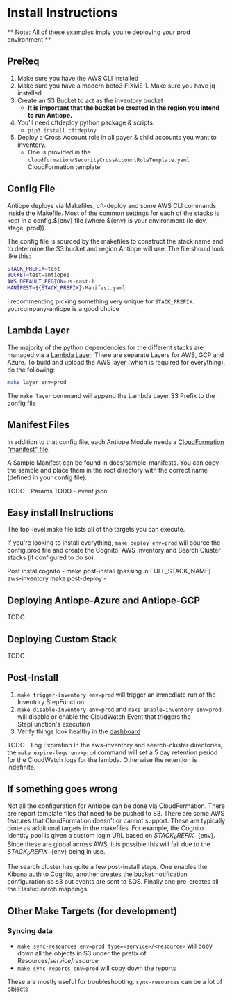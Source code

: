 # Install Instructions

** Note: All of these examples imply you're deploying your prod environment **

## PreReq

1. Make sure you have the AWS CLI installed
1. Make sure you have a modern boto3
FIXME 1. Make sure you have jq installed.
1. Create an S3 Bucket to act as the inventory bucket
    * **It is important that the bucket be created in the region you intend to run Antiope.**
1. You'll need cftdeploy python package & scripts:
    * ```pip3 install cftdeploy```
1. Deploy a Cross Account role in all payer & child accounts you want to inventory.
    * One is provided in the `cloudformation/SecurityCrossAccountRoleTemplate.yaml` CloudFormation template

## Config File
Antiope deploys via Makefiles, cft-deploy and some AWS CLI commands inside the Makefile. Most of the common settings for each of the stacks is kept in a config.${env} file (where ${env} is your environment (ie dev, stage, prod)).

The config file is sourced by the makefiles to construct the stack name and to determine the S3 bucket and region Antiope will use. The file should look like this:
```bash
STACK_PREFIX=test
BUCKET=test-antiope1
AWS_DEFAULT_REGION=us-east-1
MANIFEST=${STACK_PREFIX}-Manifest.yaml
```
I recommending picking something very unique for `STACK_PREFIX`. yourcompany-antiope is a good choice

## Lambda Layer
The majority of the python dependencies for the different stacks are managed via a [Lambda Layer](https://docs.aws.amazon.com/lambda/latest/dg/configuration-layers.html). There are separate Layers for AWS, GCP and Azure. To build and upload the AWS layer (which is required for everything), do the following:
```bash
make layer env=prod
```
The `make layer` command will append the Lambda Layer S3 Prefix to the config file


## Manifest Files
In addition to that config file, each Antiope Module needs a [CloudFormation "manifest" file](https://github.com/jchrisfarris/cft-deploy#user-content-manifest-files).

A Sample Manifest can be found in docs/sample-manifests. You can copy the sample and place them in the root directory with the correct name (defined in your config file).

TODO - Params
TODO - event json

## Easy install Instructions
The top-level make file lists all of the targets you can execute.

If you're looking to install everything, `make deploy env=prod` will source the config.prod file and create the Cognito, AWS Inventory and Search Cluster stacks (if configured to do so).

Post instal
cognito - make post-install (passing in FULL_STACK_NAME)
aws-inventory make post-deploy -


## Deploying Antiope-Azure and Antiope-GCP

TODO

## Deploying Custom Stack

TODO


## Post-Install

1. `make trigger-inventory env=prod` will trigger an immediate run of the Inventory StepFunction
2. `make disable-inventory env=prod` and `make enable-inventory env=prod` will disable or enable the CloudWatch Event that triggers the StepFunction's execution
3. Verify things look healthy in the [dashboard](https://console.aws.amazon.com/cloudwatch/home?region=us-east-1#dashboards:name=antiope-prod)

TODO - Log Expiration
In the aws-inventory and search-cluster directories, the `make expire-logs env=prod` command will set a 5 day retention period for the CloudWatch logs for the lambda. Otherwise the retention is indefinite.


## If something goes wrong
Not all the configuration for Antiope can be done via CloudFormation. There are report template files that need to be pushed to S3. There are some AWS features that CloudFormation doesn't or cannot support. These are typically done as additional targets in the makefiles. For example, the Cognito Identity pool is given a custom login URL based on ${STACK_PREFIX}-${env}. Since these are global across AWS, it is possible this will fail due to the ${STACK_PREFIX}-${env} being in use.

The search cluster has quite a few post-install steps. One enables the Kibana auth to Cognito, another creates the bucket notification configuration so s3 put events are sent to SQS. Finally one pre-creates all the ElasticSearch mappings.

## Other Make Targets (for development)

### Syncing data
* `make sync-resources env=prod type=<service>/<resource>` will copy down all the objects in S3 under the prefix of Resources/*service*/*resource*
* `make sync-reports env=prod` will copy down the reports

These are mostly useful for troubleshooting. `sync-resources` can be a lot of objects













